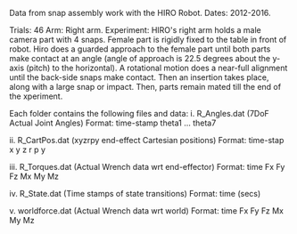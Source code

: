 Data from snap assembly work with the HIRO Robot. 
Dates: 2012-2016.

Trials:     46
Arm:        Right arm. 
Experiment: HIRO's right arm holds a male camera part with 4 snaps. Female part is rigidly fixed to the table in front of robot. Hiro does a guarded approach to the female part until both parts make contact at an angle (angle of approach is 22.5 degrees about the y-axis (pitch) to the horizontal). A rotational motion does a near-full alignment until the back-side snaps make contact. Then an insertion takes place, along with a large snap or impact. Then, parts remain mated till the end of the xperiment.

Each folder contains the following files and data:
i. R_Angles.dat (7DoF Actual Joint Angles)
Format: time-stamp theta1 ...  theta7

ii. R_CartPos.dat (xyzrpy end-effect Cartesian positions)
Format: time-stap x y z r p y

iii. R_Torques.dat (Actual Wrench data wrt end-effector)
Format: time Fx Fy Fz Mx My Mz

iv. R_State.dat (Time stamps of state transitions)
Format: time (secs)

v. worldforce.dat (Actual Wrench data wrt world)
Format: time Fx Fy Fz Mx My Mz